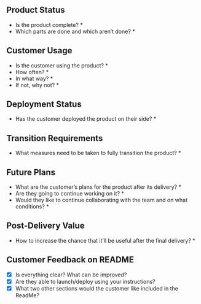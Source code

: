 ## Product Status
- Is the product complete?
  * 
- Which parts are done and which aren’t done?
  *

## Customer Usage
- Is the customer using the product?
  * 
- How often?
  *
- In what way?
  * 
- If not, why not?
  *

## Deployment Status
- Has the customer deployed the product on their side?
  *

## Transition Requirements
- What measures need to be taken to fully transition the product?
  *

## Future Plans
- What are the customer’s plans for the product after its delivery?
  *
- Are they going to continue working on it?
  *
- Would they like to continue collaborating with the team and on what conditions?
  *

## Post-Delivery Value
- How to increase the chance that it’ll be useful after the final delivery?
  *

## Customer Feedback on README
- [x] Is everything clear? What can be improved?
- [x] Are they able to launch/deploy using your instructions?
- [x] What two other sections would the customer like included in the ReadMe?
